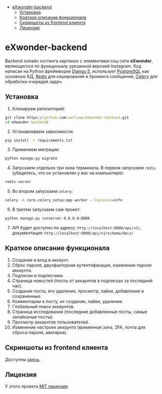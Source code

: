- [eXwonder-backend](#exwonder-backend)
   * [Установка](#installation)
   * [Краткое описание функционала](#description)
   * [Скриншоты из frontend клиента](#screenshots)
   * [Лицензия](#license)

<!-- TOC --><a name="exwonder-backend"></a>
# eXwonder-backend
Backend онлайн хостинга картинок с элементами соц-сети __eXwonder__, являющегося по функционалу урезанной версией Instagram. Код написан на Python фреймворке [Django 5](https://www.djangoproject.com/), использует [PostgreSQL](https://www.postgresql.org/) как основную БД, [Redis](https://github.com/redis/redis) для кэширования и брокинга сообщений, [Celery](https://docs.celeryq.dev/en/stable/getting-started/introduction.html) для обработки очередей задач.

<!-- TOC --><a name="installation"></a>
## Установка
1. Клонируем репозиторий:
```cmd
git clone https://github.com/waflawe/eXwonder-backend.git
cd eXwonder-backend/
```
2. Устанавливаем зависимости:
```cmd
pip install -r requirements.txt
```
3. Применяем миграции:
```cmd
python manage.py migrate
```
4. Запускаем отдельно три окна терминала. В первом запускаем `redis` (убедитесь, что он установлен у вас на компьютере):
```cmd
redis-server
```
5. Во втором запускаем `celery`:
```cmd
celery -A core.celery_setup:app worker --loglevel=info
```
6. В третем запускаем сам проект:
```cmd
python manage.py runserver 0.0.0.0:8000
```
7. API будет доступно по адресу: `http://localhost:8000/api/v1/`, документация: `http://localhost:8000/api/v1/schema/docs/`
<!-- TOC --><a name="description"></a>
## Краткое описание функционала
1. Создание и вход в аккаунт.
2. Сброс пароля, двухфакторная аутентификация, изменение пароля аккаунта.
3. Подписки и подписчики.
4. Страница новостей (посты от аккаунтов в подписках за последний час).
5. Создание поста, его удаление, просмотр, лайки, добавление в сохраненные.
6. Комментарии к посту, их создание, лайки, удаление.
7. Глобальный поиск аккаунтов.
8. Страница исследования (последние добавленные посты, самые залайканые посты).
9. Просмотр аккаунтов пользователей.
10. Изменение настроек аккаунта (временная зона, 2FA, почта для сброса пароля, аватарка). 
<!-- TOC --><a name="screenshots"></a>
## Скриншоты из frontend клиента
Доступны [здесь](https://github.com/waflawe/eXwonder-frontend/blob/main/README.md).
<!-- TOC --><a name="license"></a>
## Лицензия
У этого проекта [MIT лицензия](https://github.com/waflawe/eXwonder-backend/blob/main/LICENSE).


